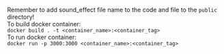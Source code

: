 Remember to add sound_effect file name to the code and file to the `public` directory!<br>
To build docker container:<br>
`docker build . -t <container_name>:<container_tag>`<br>
To run docker container:<br>
`docker run -p 3000:3000 <container_name>:<container_tag>`